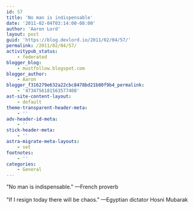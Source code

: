 ```yaml
---
id: 57
title: 'No man is indispensable'
date: '2011-02-04T03:14:00-08:00'
author: 'Aaron Lord'
layout: post
guid: 'https://blog.devlord.io/2011/02/04/57/'
permalink: /2011/02/04/57/
activitypub_status:
    - federated
blogger_blog:
    - mustfollow.blogspot.com
blogger_author:
    - Aaron
blogger_f316279e632a22cbc8478bd21b80f9b4_permalink:
    - '4734756181563577408'
ast-site-content-layout:
    - default
theme-transparent-header-meta:
    - ''
adv-header-id-meta:
    - ''
stick-header-meta:
    - ''
astra-migrate-meta-layouts:
    - set
footnotes:
    - ''
categories:
    - General
---
```


‎"No man is indispensable." —French proverb<br /><br />"If I resign today there will be chaos." —Egyptian dictator Hosni Mubarak

<div class="blogger-post-footer"></div>